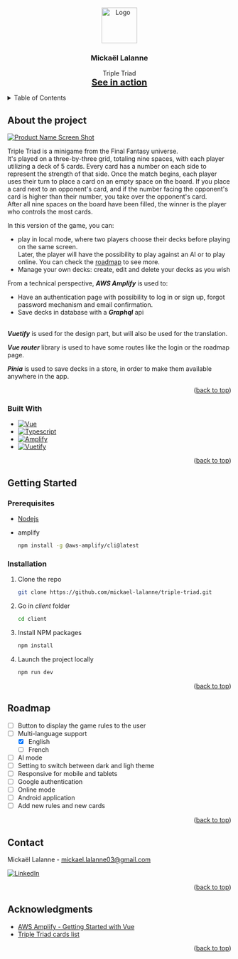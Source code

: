 <!-- Improved compatibility of back to top link: See: https://github.com/othneildrew/Best-README-Template/pull/73 -->
<a name="readme-top"></a>

<!-- PROJECT LOGO -->
<br />
<div align="center">
  <a href="https://github.com/othneildrew/Best-README-Template">
    <img src="client/public/favicon.ico" alt="Logo" width="80" height="80">
  </a>

  <h3 align="center">Mickaël Lalanne</h3>

  <p align="center">
    Triple Triad
    <br />
    <a href="https://www.mickael-lalanne.fr/triple-triad" style="font-size: 20px;"><strong>See in action</strong></a>
    <br />
  </p>
</div>

<!-- TABLE OF CONTENTS -->
<details>
  <summary>Table of Contents</summary>
  <ol>
    <li>
      <a href="#about-the-project">About The Project</a>
      <ul>
        <li><a href="#built-with">Built With</a></li>
      </ul>
    </li>
    <li>
      <a href="#getting-started">Getting Started</a>
      <ul>
        <li><a href="#prerequisites">Prerequisites</a></li>
        <li><a href="#installation">Installation</a></li>
      </ul>
    </li>
    <li><a href="#roadmap">Roadmap</a></li>
    <li><a href="#contact">Contact</a></li>
    <li><a href="#acknowledgments">Acknowledgments</a></li>
  </ol>
</details>

<!-- ABOUT THE PROJECT -->
## About the project

[![Product Name Screen Shot][product-screenshot]](https://www.mickael-lalanne.fr/triple-triad)

Triple Triad is a minigame from the Final Fantasy universe. <br/>
It's played on a three-by-three grid, totaling nine spaces, with each player utilizing a deck of 5 cards. Every card has a number on each side to represent the strength of that side. Once the match begins, each player uses their turn to place a card on an empty space on the board. If you place a card next to an opponent's card, and if the number facing the opponent's card is higher than their number, you take over the opponent's card. <br/>
After all nine spaces on the board have been filled, the winner is the player who controls the most cards.

In this version of the game, you can:
* play in local mode, where two players choose their decks before playing on the same screen. <br/>
Later, the player will have the possibility to play against an AI or to play online. You can check the <a href="#roadmap">roadmap</a> to see more.
* Manage your own decks: create, edit and delete your decks as you wish

From a technical perspective, ***AWS Amplify*** is used to:
* Have an authentication page with possibility to log in or sign up, forgot password mechanism and email confirmation.
* Save decks in database with a ***Graphql*** api

<br> ***Vuetify*** is used for the design part, but will also be used for the translation.

***Vue router*** library is used to have some routes like the login or the roadmap page.

***Pinia*** is used to save decks in a store, in order to make them available anywhere in the app.

<p align="right">(<a href="#readme-top">back to top</a>)</p>


### Built With

* [![Vue][Vue.js]][Vue-url]
* [![Typescript][Typescript]][Typescript-url]
* [![Amplify][Amplify]][Amplify-url]
* [![Vuetify][Vuetify.js]][Vuetify-url]

<p align="right">(<a href="#readme-top">back to top</a>)</p>

<!-- GETTING STARTED -->
## Getting Started

### Prerequisites

* [Nodejs](https://nodejs.org/en)

* amplify
  ```sh
  npm install -g @aws-amplify/cli@latest
  ```

### Installation

1. Clone the repo
   ```sh
   git clone https://github.com/mickael-lalanne/triple-triad.git
   ```
2. Go in _client_ folder
   ```sh
   cd client
   ```
2. Install NPM packages
   ```sh
   npm install
   ```
2. Launch the project locally
   ```sh
   npm run dev
   ```

<p align="right">(<a href="#readme-top">back to top</a>)</p>

<!-- ROADMAP -->
## Roadmap

- [ ] Button to display the game rules to the user
- [ ] Multi-language support
    - [x] English
    - [ ] French
- [ ] AI mode
- [ ] Setting to switch between dark and ligh theme
- [ ] Responsive for mobile and tablets
- [ ] Google authentication
- [ ] Online mode
- [ ] Android application
- [ ] Add new rules and new cards

<p align="right">(<a href="#readme-top">back to top</a>)</p>

<!-- CONTACT -->
## Contact

Mickaël Lalanne - mickael.lalanne03@gmail.com

[![LinkedIn][linkedin-shield]][linkedin-url]

<p align="right">(<a href="#readme-top">back to top</a>)</p>

<!-- ACKNOWLEDGMENTS -->
## Acknowledgments

* [AWS Amplify - Getting Started with Vue](https://docs.amplify.aws/start/getting-started/installation/q/integration/vue/)
* [Triple Triad cards list](https://finalfantasy.fandom.com/wiki/Final_Fantasy_XIV_Triple_Triad_cards)

<p align="right">(<a href="#readme-top">back to top</a>)</p>

<!-- MARKDOWN LINKS & IMAGES -->
<!-- https://www.markdownguide.org/basic-syntax/#reference-style-links -->
[linkedin-shield]: https://img.shields.io/badge/-LinkedIn-black.svg?style=for-the-badge&logo=linkedin&colorB=555
[linkedin-url]: https://www.linkedin.com/in/mickael-lalanne/
[product-screenshot]: images/preview.gif
[Vue.js]: https://img.shields.io/badge/Vue.js-35495E?style=for-the-badge&logo=vuedotjs&logoColor=4FC08D
[Vue-url]: https://vuejs.org/
[Vuetify.js]: https://img.shields.io/static/v1?style=for-the-badge&message=Vuetify&color=1867C0&logo=Vuetify&logoColor=FFFFFF&label
[Vuetify-url]: https://vuetifyjs.com/en/
[Amplify]: https://img.shields.io/static/v1?style=for-the-badge&message=AWS+Amplify&color=222222&logo=AWS+Amplify&logoColor=FF9900&label=
[Amplify-url]: https://aws.amazon.com/amplify/
[Typescript]: https://img.shields.io/static/v1?style=for-the-badge&message=TypeScript&color=3178C6&logo=TypeScript&logoColor=FFFFFF&label=
[Typescript-url]: https://www.typescriptlang.org/